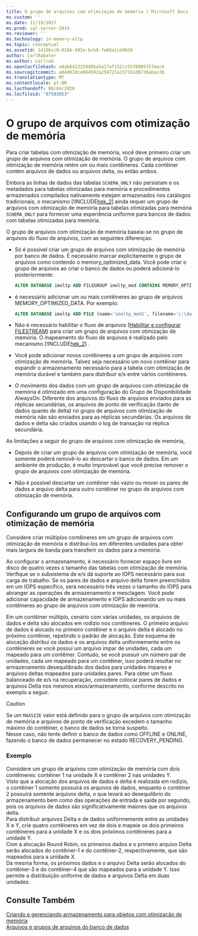 ```yaml
---
title: O grupo de arquivos com otimização de memória | Microsoft Docs
ms.custom: ''
ms.date: 11/19/2017
ms.prod: sql-server-2014
ms.reviewer: ''
ms.technology: in-memory-oltp
ms.topic: conceptual
ms.assetid: 14106cc9-816b-493a-bcb9-fe66a1cd4630
author: CarlRabeler
ms.author: carlrab
ms.openlocfilehash: a4ab6423159d0ba5a27af152cc5578905f57eec6
ms.sourcegitcommit: ad4d92dce894592a259721a1571b1d8736abacdb
ms.translationtype: MT
ms.contentlocale: pt-BR
ms.lasthandoff: 08/04/2020
ms.locfileid: "87583053"
---
```

# <a name="the-memory-optimized-filegroup"></a>O grupo de arquivos com otimização de memória
  Para criar tabelas com otimização de memória, você deve primeiro criar um grupo de arquivos com otimização de memória. O grupo de arquivos com otimização de memória retém um ou mais contêineres. Cada contêiner contém arquivos de dados ou arquivos delta, ou então ambos.  
  
 Embora as linhas de dados das tabelas `SCHEMA_ONLY` não persistam e os metadados para tabelas otimizadas para memória e procedimentos armazenados compilados nativamente estejam armazenados nos catálogos tradicionais, o mecanismo [!INCLUDE[hek_2](../../includes/hek-2-md.md)] ainda requer um grupo de arquivos com otimização de memória para tabelas otimizadas para memória `SCHEMA_ONLY` para fornecer uma experiência uniforme para bancos de dados com tabelas otimizadas para memória.  
  
 O grupo de arquivos com otimização de memória baseia-se no grupo de arquivos do fluxo de arquivos, com as seguintes diferenças:  
  
-   Só é possível criar um grupo de arquivos com otimização de memória por banco de dados. É necessário marcar explicitamente o grupo de arquivos como contendo o memory_optimized_data. Você pode criar o grupo de arquivos ao criar o banco de dados ou poderá adicioná-lo posteriormente:  
  
    ```sql  
    ALTER DATABASE imoltp ADD FILEGROUP imoltp_mod CONTAINS MEMORY_OPTIMIZED_DATA  
    ```  
  
-   é necessário adicionar um ou mais contêineres ao grupo de arquivos MEMORY_OPTIMIZED_DATA. Por exemplo:  
  
    ```sql  
    ALTER DATABASE imoltp ADD FILE (name='imoltp_mod1', filename='c:\data\imoltp_mod1') TO FILEGROUP imoltp_mod  
    ```  
  
-   Não é necessário habilitar o fluxo de arquivos ([Habilitar e configurar FILESTREAM](../blob/enable-and-configure-filestream.md)) para criar um grupo de arquivos com otimização de memória. O mapeamento do fluxo de arquivos é realizado pelo mecanismo [!INCLUDE[hek_2](../../includes/hek-2-md.md)] .  
  
-   Você pode adicionar novos contêineres a um grupo de arquivos com otimização de memória. Talvez seja necessário um novo contêiner para expandir o armazenamento necessário para a tabela com otimização de memória durável e também para distribuir e/s entre vários contêineres.  
  
-   O movimento dos dados com um grupo de arquivos com otimização de memória é otimizado em uma configuração do Grupo de Disponibilidade AlwaysOn. Diferente dos arquivos do fluxo de arquivos enviados para as réplicas secundárias, os arquivos de ponto de verificação (tanto de dados quanto de delta) no grupo de arquivos com otimização de memória não são enviados para as réplicas secundárias. Os arquivos de dados e delta são criados usando o log de transação na réplica secundária.  
  
As limitações a seguir do grupo de arquivos com otimização de memória,  
  
-   Depois de criar um grupo de arquivos com otimização de memória, você somente poderá removê-lo ao descartar o banco de dados. Em um ambiente de produção, é muito improvável que você precise remover o grupo de arquivos com otimização de memória.  
  
-   Não é possível descartar um contêiner não vazio ou mover os pares de dados e arquivo delta para outro contêiner no grupo de arquivos com otimização de memória.  
  
## <a name="configuring-a-memory-optimized-filegroup"></a>Configurando um grupo de arquivos com otimização de memória  
Considere criar múltiplos contêineres em um grupo de arquivos com otimização de memória e distribui-los em diferentes unidades para obter mais largura de banda para transferir os dados para a memória.  
  
Ao configurar o armazenamento, é necessário fornecer espaço livre em disco de quatro vezes o tamanho das tabelas com otimização de memória. Verifique se o subsistema de e/s dá suporte ao IOPS necessário para sua carga de trabalho. Se os pares de dados e arquivo delta forem preenchidos em um IOPS específico, será necessário três vezes o tamanho do IOPS para abranger as operações de armazenamento e mesclagem. Você pode adicionar capacidade de armazenamento e IOPS adicionando um ou mais contêineres ao grupo de arquivos com otimização de memória.  
  
Em um contêiner múltiplo, cenário com várias unidades, os arquivos de dados e delta são alocados em rodízio nos contêineres. O primeiro arquivo de dados é alocado no primeiro contêiner e o arquivo delta é alocado no próximo contêiner, repetindo o padrão de alocação. Este esquema de alocação distribui os dados e os arquivos delta uniformemente entre os contêineres se você possui um arquivo ímpar de unidades, cada um mapeado para um contêiner. Contudo, se você possuir um número par de unidades, cada um mapeado para um contêiner, isso poderá resultar no armazenamento desequilibrado dos dados para unidades ímpares e arquivos deltas mapeados para unidades pares. Para obter um fluxo balanceado de e/s na recuperação, considere colocar pares de dados e arquivos Delta nos mesmos eixos/armazenamento, conforme descrito no exemplo a seguir.  

> [!CAUTION]
> Se um `MAXSIZE` valor está definido para o grupo de arquivos com otimização de memória e arquivos de ponto de verificação excedem o tamanho máximo do contêiner, o banco de dados se torna suspeito.   
> Nesse caso, não tente definir o banco de dados como OFFLINE e ONLINE, fazendo o banco de dados permanecer no estado RECOVERY_PENDING.
  
### <a name="example"></a>Exemplo 
Considere um grupo de arquivos com otimização de memória com dois contêineres: contêiner 1 na unidade X e contêiner 2 nas unidades Y.  
Visto que a alocação dos arquivos de dados e delta é realizada em rodízio, o contêiner 1 somente possuirá os arquivos de dados, enquanto o contêiner 2 possuirá somente arquivos delta, o que levará ao desequilíbrio do armazenamento bem como das operações de entrada e saída por segundo, pois os arquivos de dados são significativamente maiores que os arquivos delta.    
Para distribuir arquivos Delta e de dados uniformemente entre as unidades X e Y, crie quatro contêineres em vez de dois e mapeie os dois primeiros contêineres para a unidade X e os dois próximos contêineres para a unidade Y.  
Com a alocação Round Robin, os primeiros dados e o primeiro arquivo Delta serão alocados do contêiner-1 e do contêiner-2, respectivamente, que são mapeados para a unidade X.   
Da mesma forma, os próximos dados e o arquivo Delta serão alocados do contêiner-3 e do contêiner-4 que são mapeados para a unidade Y. Isso permite a distribuição uniforme de dados e arquivos Delta em duas unidades.  
 
  
## <a name="see-also"></a>Consulte Também  
[Criando e gerenciando armazenamento para objetos com otimização de memória](creating-and-managing-storage-for-memory-optimized-objects.md)     
[Arquivos e grupos de arquivos do banco de dados](../../relational-databases/databases/database-files-and-filegroups.md)    
  
